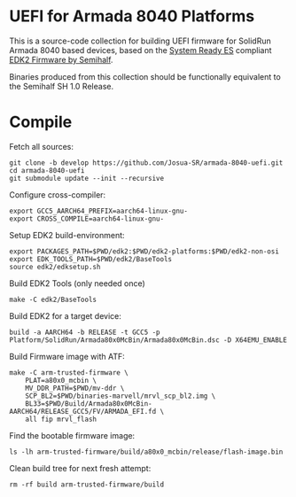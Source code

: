# UEFI for Armada 8040 Platforms

This is a source-code collection for building UEFI firmware for SolidRun Armada 8040 based devices,
based on the [System Ready ES](https://developer.arm.com/architectures/system-architectures/arm-systemready/es) compliant [EDK2 Firmware by Semihalf](https://github.com/Semihalf/edk2-platforms/wiki).

Binaries produced from this collection should be functionally equivalent to the Semihalf SH 1.0 Release.

# Compile

Fetch all sources:

    git clone -b develop https://github.com/Josua-SR/armada-8040-uefi.git
    cd armada-8040-uefi
    git submodule update --init --recursive

Configure cross-compiler:

    export GCC5_AARCH64_PREFIX=aarch64-linux-gnu-
    export CROSS_COMPILE=aarch64-linux-gnu-

Setup EDK2 build-environment:

    export PACKAGES_PATH=$PWD/edk2:$PWD/edk2-platforms:$PWD/edk2-non-osi
    export EDK_TOOLS_PATH=$PWD/edk2/BaseTools
    source edk2/edksetup.sh

Build EDK2 Tools (only needed once)

    make -C edk2/BaseTools

Build EDK2 for a target device:

    build -a AARCH64 -b RELEASE -t GCC5 -p Platform/SolidRun/Armada80x0McBin/Armada80x0McBin.dsc -D X64EMU_ENABLE

Build Firmware image with ATF:

    make -C arm-trusted-firmware \
    	PLAT=a80x0_mcbin \
    	MV_DDR_PATH=$PWD/mv-ddr \
    	SCP_BL2=$PWD/binaries-marvell/mrvl_scp_bl2.img \
    	BL33=$PWD/Build/Armada80x0McBin-AARCH64/RELEASE_GCC5/FV/ARMADA_EFI.fd \
    	all fip mrvl_flash

Find the bootable firmware image:

    ls -lh arm-trusted-firmware/build/a80x0_mcbin/release/flash-image.bin

Clean build tree for next fresh attempt:

    rm -rf build arm-trusted-firmware/build
